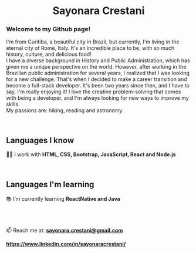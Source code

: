 <h1 align="center">Sayonara Crestani</h1>



### Welcome to my Github page!

I'm from Curitiba, a beautiful city in Brazil, but currently, I'm living in the eternal city of Rome, Italy. It's an incredible place to be, with so much history, culture, and delicious food!<br>
I have a diverse background in History and Public Administration, which has given me a unique perspective on the world. However, after working in the Brazilian public administration for several years, I realized that I was looking for a new challenge. That's when I decided to make a career transition and become a full-stack developer. It's been two years since then, and I have to say, I'm really enjoying it! I love the creative problem-solving that comes with being a developer, and I'm always looking for new ways to improve my skills. <br>
My passions are: hiking, reading and astronomy. 

<br>

## Languages I know

:technologist: I work with **HTML, CSS, Bootstrap, JavaScript, React and Node.js**

<br>

## Languages I'm learning

:books: I’m currently learning **ReactNative and Java**

<br>
<br>

📫 Reach me at: **sayonara.crestani@gmail.com**

**https://www.linkedin.com/in/sayonaracrestani/**

<br>
<br>


<!--
**screstani/screstani** is a ✨ _special_ ✨ repository because its `README.md` (this file) appears on your GitHub profile.

Here are some ideas to get you started:

- 🔭 I’m currently working on ...
- 🌱 I’m currently learning ...
- 👯 I’m looking to collaborate on ...
- 🤔 I’m looking for help with ...
- 💬 Ask me about ...
- 📫 How to reach me: ...
- 😄 Pronouns: ...
- ⚡ Fun fact: ...
-->

